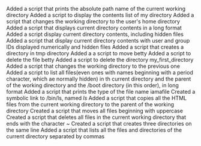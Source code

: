 Added a script that prints the absolute path name of the current working directory
Added a script to display the contents list of my directory
Added a script that changes the working directory to the user's home directory
Added a script that displays current directory contents in a long format
Added a script display current directory contents, including hidden files
Added a script that display current directory contents with user and group IDs displayed numerically and hidden files
Added a script that creates a directory in tmp directory
Added a a script to move betty
Added a script to delete the file betty
Added a script to delete the directory my_first_directory
Added a script that changes the working directory to the previous one
Added a script to list all files(even ones with names beginning with a period character, which ae normally hidden) in th current directory and the parent of the working directory and the /boot directory (in this order), in long format
Added a script that prints the type of the file name iamafile
Created a symbolic link to /bin/ls, named _ls_
Added a script that copies all the HTML files from the current working directory to the parent of the working directory
Created a script that moves all files beginning with uppercase
Created a script that deletes all files in the current working directory that ends with the character ~
Created a script that creates three directories on the same line
Added a script that lists all the files and directories of the current directory separated by commas

